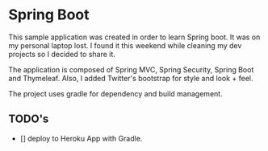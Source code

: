 # Spring Boot

This sample application was created in order to learn Spring boot.  It was on my personal laptop lost. I found it this weekend while cleaning my dev projects so I decided to share it.

The application is composed of Spring MVC, Spring Security, Spring Boot and Thymeleaf.  Also, I added Twitter's bootstrap for style and look + feel.

The project uses gradle for dependency and build management.

## TODO's
- [] deploy to Heroku App with Gradle.
